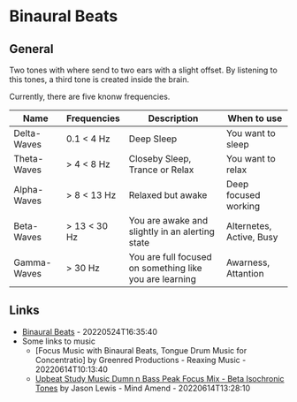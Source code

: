 # Binaural Beats

## General

Two tones with where send to two ears with a slight offset. By listening to this tones, a third tone is created inside the brain.

Currently, there are five knonw frequencies.

| Name | Frequencies | Description | When to use |
| --- | --- | --- | --- |
| Delta-Waves | 0.1 < 4 Hz | Deep Sleep | You want to sleep |
| Theta-Waves | > 4 < 8 Hz | Closeby Sleep, Trance or Relax | You want to relax |
| Alpha-Waves | > 8 < 13 Hz | Relaxed but awake | Deep focused working |
| Beta-Waves | > 13 < 30 Hz | You are awake and slightly in an alerting state | Alternetes, Active, Busy |
| Gamma-Waves | > 30 Hz | You are full focused on something like you are learning | Awarness, Attantion |

## Links

* [Binaural Beats](https://de.wikipedia.org/wiki/Binaurale_Beats) - 20220524T16:35:40
* Some links to music
  * [Focus Music with Binaural Beats, Tongue Drum Music for Concentratio] by Greenred Productions - Reaxing Music - 20220614T10:13:40
  * [Upbeat Study Music Dumn n Bass Peak Focus Mix - Beta Isochronic Tones](https://www.youtube.com/watch?v=V0NKLQtUNXg) by Jason Lewis - Mind Amend - 20220614T13:28:10

